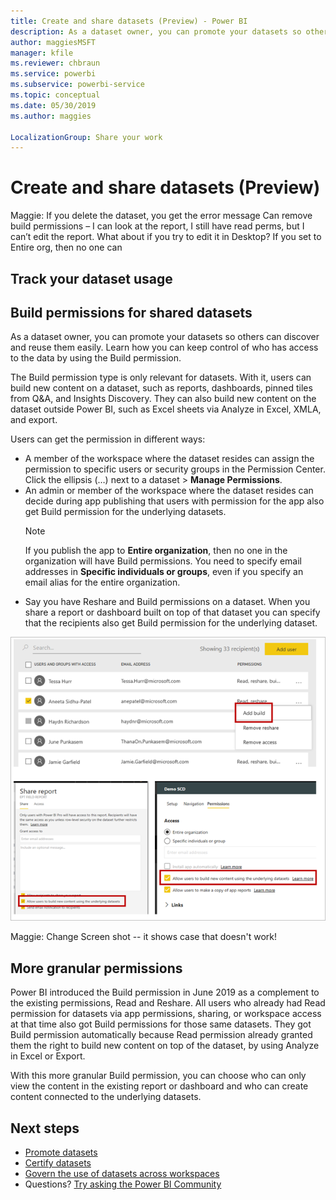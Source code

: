 ```yaml
---
title: Create and share datasets (Preview) - Power BI
description: As a dataset owner, you can promote your datasets so others can discover them easily. Learn how you can  keep control of who has access to the data by using the Build permission.
author: maggiesMSFT
manager: kfile
ms.reviewer: chbraun
ms.service: powerbi
ms.subservice: powerbi-service
ms.topic: conceptual
ms.date: 05/30/2019
ms.author: maggies

LocalizationGroup: Share your work
---
```

# Create and share datasets (Preview)

Maggie:
If you delete the dataset, you get the error message
Can remove build permissions – I can look at the report, I still have read perms, but I can’t edit the report. 
What about if you try to edit it in Desktop?
If you set to Entire org, then no one can

## Track your dataset usage

## Build permissions for shared datasets

As a dataset owner, you can promote your datasets so others can discover and reuse them easily. Learn how you can  keep control of who has access to the data by using the Build permission.

The Build permission type is only relevant for datasets. With it, users can build new content on a dataset, such as reports, dashboards, pinned tiles from Q&A, and Insights Discovery. They can also build new content on the dataset outside Power BI, such as Excel sheets via Analyze in Excel, XMLA, and export.

Users can get the permission in different ways:

- A member of the workspace where the dataset resides can assign the permission to specific users or security groups in the Permission Center. Click the ellipsis (…) next to a dataset > **Manage Permissions**.
- An admin or member of the workspace where the dataset resides can decide during app publishing that users with permission for the app also get Build permission for the underlying datasets.
    > [!NOTE]
    > If you publish the app to **Entire organization**, then no one in the organization will have Build permissions. You need to specify email addresses in **Specific individuals or groups**, even if you specify an email alias for the entire organization. 
- Say you have Reshare and Build permissions on a dataset. When you share a report or dashboard built on top of that dataset you can specify that the recipients also get Build permission for the underlying dataset.

![Build permissions](media/service-datasets-across-workspaces/power-bi-dataset-build-permissions.png)

Maggie: Change Screen shot -- it shows case that doesn't work!

## More granular permissions

Power BI introduced the Build permission in June 2019 as a complement to the existing permissions, Read and Reshare. All users who already had Read permission for datasets via app permissions, sharing, or workspace access at that time also got Build permissions for those same datasets. They got Build permission automatically because Read permission already granted them the right to build new content on top of the dataset, by using Analyze in Excel or Export.

With this more granular Build permission, you can choose who can only view the content in the existing report or dashboard and who can create content connected to the underlying datasets.

## Next steps

- [Promote datasets](service-datasets-promote.md)
- [Certify datasets](service-datasets-certify.md)
- [Govern the use of datasets across workspaces](service-datasets-admin-across-workspaces.md)
- Questions? [Try asking the Power BI Community](http://community.powerbi.com/)
